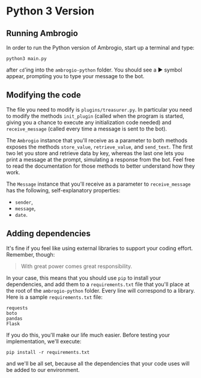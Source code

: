 # Python 3 Version

## Running Ambrogio

In order to run the Python version of Ambrogio, start up a terminal and type:

```
python3 main.py
```

after `cd`'ing into the `ambrogio-python` folder. You should see a ▶ symbol appear, prompting you to type your message to the bot.

## Modifying the code

The file you need to modify is `plugins/treasurer.py`. In particular you need to modify the methods `init_plugin` (called when the program is started, giving you a chance to execute any initialization code needed) and `receive_message` (called every time a message is sent to the bot).

The `Ambrogio` instance that you'll receive as a parameter to both methods exposes the methods `store_value`, `retrieve_value`, and `send_text`. The first two let you store and retrieve data by key, whereas the last one lets you print a message at the prompt, simulating a response from the bot. Feel free to read the documentation for those methods to better understand how they work.

The `Message` instance that you'll receive as a parameter to `receive_message` has the following,
self-explanatory properties:

- `sender`,
- `message`,
- `date`.

## Adding dependencies

It's fine if you feel like using external libraries to support your coding effort. Remember, though:

> With great power comes great responsibility.

In your case, this means that you should use `pip` to install your dependencies, and add them to a `requirements.txt` file that you'll place at the root of the `ambrogio-python` folder. Every line will correspond to a library. Here is a sample `requirements.txt` file:

```
requests
boto
pandas
Flask
```

If you do this, you'll make our life much easier. Before testing your implementation, we'll execute:

```
pip install -r requirements.txt
```

and we'll be all set, because all the dependencies that your code uses will be added to our environment.
